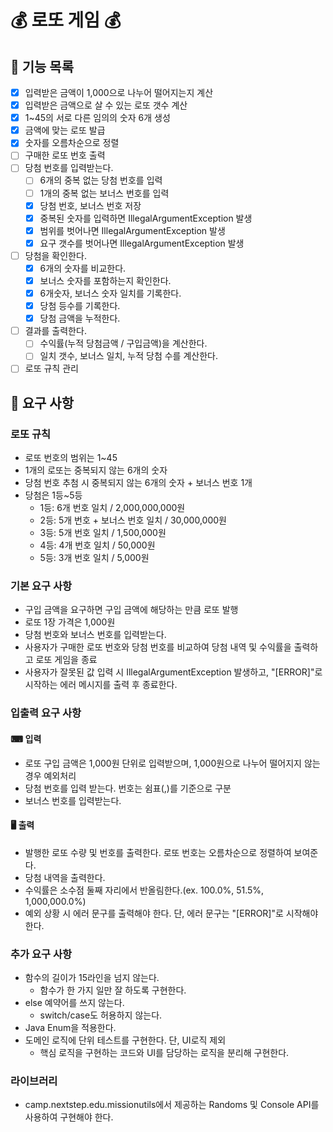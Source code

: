 # 💰 로또 게임 💰
## 📝 기능 목록
-[x] 입력받은 금액이 1,000으로 나누어 떨어지는지 계산
-[x] 입력받은 금액으로 살 수 있는 로또 갯수 계산
-[x] 1~45의 서로 다른 임의의 숫자 6개 생성
-[x] 금액에 맞는 로또 발급
-[x] 숫자를 오름차순으로 정렬
-[ ] 구매한 로또 번호 출력
-[ ] 당첨 번호를 입력받는다.
  -[ ] 6개의 중복 없는 당첨 번호를 입력
  -[ ] 1개의 중복 없는 보너스 번호를 입력
  -[x] 당첨 번호, 보너스 번호 저장
  -[x] 중복된 숫자를 입력하면 IllegalArgumentException 발생
  -[x] 범위를 벗어나면 IllegalArgumentException 발생
  -[x] 요구 갯수를 벗어나면 IllegalArgumentException 발생
- [ ] 당첨을 확인한다.
  - [x] 6개의 숫자를 비교한다.
  - [x] 보너스 숫자를 포함하는지 확인한다.
  - [x] 6개숫자, 보너스 숫자 일치를 기록한다.
  - [x] 당첨 등수를 기록한다.
  - [x] 당첨 금액을 누적한다.
-[ ] 결과를 출력한다.
  -[ ] 수익률(누적 당첨금액 / 구입금액)을 계산한다.
  -[ ] 일치 갯수, 보너스 일치, 누적 당첨 수를 계산한다.
-[ ] 로또 규칙 관리

## 📌 요구 사항
### 로또 규칙
- 로또 번호의 범위는 1~45
- 1개의 로또는 중복되지 않는 6개의 숫자
- 당첨 번호 추첨 시 중복되지 않는 6개의 숫자 + 보너스 번호 1개
- 당첨은 1등~5등
  - 1등: 6개 번호 일치 / 2,000,000,000원
  - 2등: 5개 번호 + 보너스 번호 일치 / 30,000,000원
  - 3등: 5개 번호 일치 / 1,500,000원
  - 4등: 4개 번호 일치 / 50,000원
  - 5등: 3개 번호 일치 / 5,000원

### 기본 요구 사항
- 구입 금액을 요구하면 구입 금액에 해당하는 만큼 로또 발행
- 로또 1장 가격은 1,000원
- 당첨 번호와 보너스 번호를 입력받는다.
- 사용자가 구매한 로또 번호와 당첨 번호를 비교하여 당첨 내역 및 수익률을 출력하고 로또 게임을 종료
- 사용자가 잘못된 값 입력 시 IllegalArgumentException 발생하고,
"[ERROR]"로 시작하는 에러 메시지를 출력 후 종료한다.

### 입출력 요구 사항
#### ⌨ 입력
- 로또 구입 금액은 1,000원 단위로 입력받으며, 1,000원으로 나누어 떨어지지 않는 경우 예외처리
- 당첨 번호를 입력 받는다. 번호는 쉼표(,)를 기준으로 구분
- 보너스 번호를 입력받는다.
#### 🖥 출력
- 발행한 로또 수량 및 번호를 출력한다. 로또 번호는 오름차순으로 정렬하여 보여준다.
- 당첨 내역을 출력한다.
- 수익률은 소수점 둘째 자리에서 반올림한다.(ex. 100.0%, 51.5%, 1,000,000.0%)
- 예외 상황 시 에러 문구를 출력해야 한다. 단, 에러 문구는 "[ERROR]"로 시작해야 한다.

### 추가 요구 사항
- 함수의 길이가 15라인을 넘지 않는다.
  - 함수가 한 가지 일만 잘 하도록 구현한다.
- else 예약어를 쓰지 않는다.
  - switch/case도 허용하지 않는다.
- Java Enum을 적용한다.
- 도메인 로직에 단위 테스트를 구현한다. 단, UI로직 제외
  - 핵심 로직을 구현하는 코드와 UI를 담당하는 로직을 분리해 구현한다.

### 라이브러리
- camp.nextstep.edu.missionutils에서 제공하는 Randoms 및 Console API를 사용하여 구현해야 한다.
